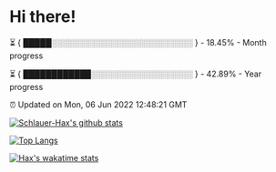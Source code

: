 # Hi there!

⏳ { █████░░░░░░░░░░░░░░░░░░░░░░░░░ } - 18.45% - Month progress

⏳ { ████████████░░░░░░░░░░░░░░░░░░ } - 42.89% - Year progress

⏰ Updated on Mon, 06 Jun 2022 12:48:21 GMT


[![Schlauer-Hax's github stats](https://github-readme-stats.vercel.app/api?username=Schlauer-Hax&show_icons=true&theme=dark&count_private=true)](https://github.com/Schlauer-Hax)


[![Top Langs](https://github-readme-stats.vercel.app/api/top-langs/?username=Schlauer-Hax&layout=compact&theme=dark)](https://github.com/Schlauer-Hax?tab=repositories)


[![Hax's wakatime stats](https://github-readme-stats.vercel.app/api/wakatime?username=Hax&theme=dark)](https://wakatime.com/@Hax)

